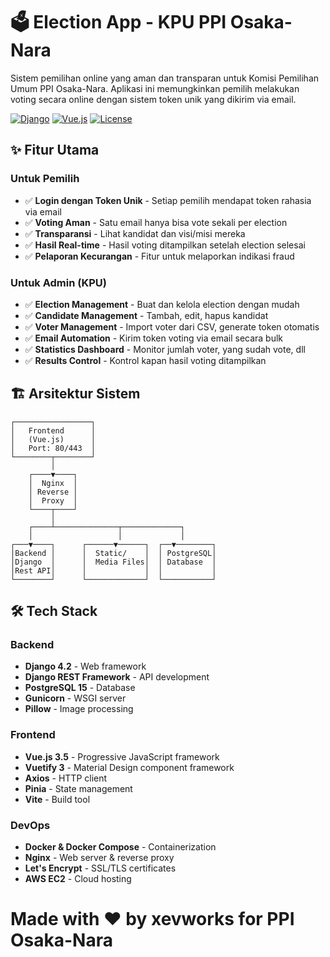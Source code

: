 # 🗳️ Election App - KPU PPI Osaka-Nara

Sistem pemilihan online yang aman dan transparan untuk Komisi Pemilihan Umum PPI Osaka-Nara. Aplikasi ini memungkinkan pemilih melakukan voting secara online dengan sistem token unik yang dikirim via email.

[![Django](https://img.shields.io/badge/Django-4.2-green.svg)](https://www.djangoproject.com/)
[![Vue.js](https://img.shields.io/badge/Vue.js-3.5-brightgreen.svg)](https://vuejs.org/)
[![License](https://img.shields.io/badge/License-MIT-blue.svg)](LICENSE)

## ✨ Fitur Utama

### Untuk Pemilih
- ✅ **Login dengan Token Unik** - Setiap pemilih mendapat token rahasia via email
- ✅ **Voting Aman** - Satu email hanya bisa vote sekali per election
- ✅ **Transparansi** - Lihat kandidat dan visi/misi mereka
- ✅ **Hasil Real-time** - Hasil voting ditampilkan setelah election selesai
- ✅ **Pelaporan Kecurangan** - Fitur untuk melaporkan indikasi fraud

### Untuk Admin (KPU)
- ✅ **Election Management** - Buat dan kelola election dengan mudah
- ✅ **Candidate Management** - Tambah, edit, hapus kandidat
- ✅ **Voter Management** - Import voter dari CSV, generate token otomatis
- ✅ **Email Automation** - Kirim token voting via email secara bulk
- ✅ **Statistics Dashboard** - Monitor jumlah voter, yang sudah vote, dll
- ✅ **Results Control** - Kontrol kapan hasil voting ditampilkan

## 🏗️ Arsitektur Sistem

```
┌─────────────────┐
│   Frontend      │
│   (Vue.js)      │
│   Port: 80/443  │
└────────┬────────┘
         │
    ┌────▼────┐
    │  Nginx  │
    │ Reverse │
    │  Proxy  │
    └────┬────┘
         │
    ┌────┴──────────────┬─────────────┐
    │                   │             │
┌───▼────┐      ┌──────▼──────┐  ┌──▼────────┐
│Backend │      │  Static/    │  │ PostgreSQL│
│Django  │      │  Media Files│  │ Database  │
│Rest API│      │             │  │           │
└────────┘      └─────────────┘  └───────────┘
```

## 🛠️ Tech Stack

### Backend
- **Django 4.2** - Web framework
- **Django REST Framework** - API development
- **PostgreSQL 15** - Database
- **Gunicorn** - WSGI server
- **Pillow** - Image processing

### Frontend
- **Vue.js 3.5** - Progressive JavaScript framework
- **Vuetify 3** - Material Design component framework
- **Axios** - HTTP client
- **Pinia** - State management
- **Vite** - Build tool

### DevOps
- **Docker & Docker Compose** - Containerization
- **Nginx** - Web server & reverse proxy
- **Let's Encrypt** - SSL/TLS certificates
- **AWS EC2** - Cloud hosting

# Made with ❤️ by xevworks for PPI Osaka-Nara
